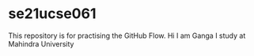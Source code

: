 # se21ucse061
This repository is for practising the GitHub Flow.
Hi I am Ganga 
I study at Mahindra University
